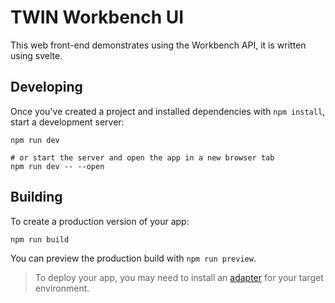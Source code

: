 # TWIN Workbench UI

This web front-end demonstrates using the Workbench API, it is written using svelte.

## Developing

Once you've created a project and installed dependencies with `npm install`, start a development server:

```shell
npm run dev

# or start the server and open the app in a new browser tab
npm run dev -- --open
```

## Building

To create a production version of your app:

```bash
npm run build
```

You can preview the production build with `npm run preview`.

> To deploy your app, you may need to install an [adapter](https://kit.svelte.dev/docs/adapters) for your target environment.
